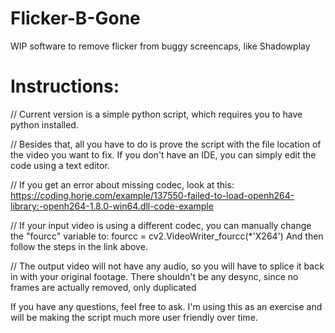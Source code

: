# Flicker-B-Gone
WIP software to remove flicker from buggy screencaps, like Shadowplay

# Instructions:
// Current version is a simple python script, which requires you to have python installed.

// Besides that, all you have to do is prove the script with the file location of the video you want to fix.
If you don't have an IDE, you can simply edit the code using a text editor.

// If you get an error about missing codec, look at this:
https://coding.horje.com/example/137550-failed-to-load-openh264-library:-openh264-1.8.0-win64.dll-code-example

// If your input video is using a different codec, you can manually change the "fourcc" variable to: fourcc = cv2.VideoWriter_fourcc(*'X264')
And then follow the steps in the link above.

// The output video will not have any audio, so you will have to splice it back in with your original footage. There shouldn't be any desync, since no frames are actually removed, only duplicated
  
If you have any questions, feel free to ask. I'm using this as an exercise and will be making the script much more user friendly over time.
